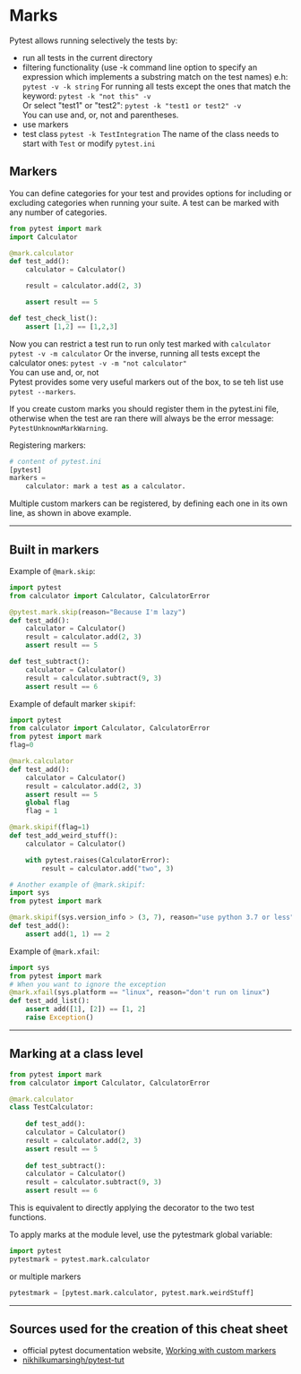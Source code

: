 # Marks
Pytest allows running selectively the tests by:
- run all tests in the current directory
- filtering functionality (use -k command line option to specify an 
expression which implements a substring match on the test names) e.h: `pytest -v -k string`
For running all tests except the ones that match the keyword: `pytest -k "not this" -v`  
Or select "test1" or "test2": `pytest -k "test1 or test2" -v`  
You can use and, or, not and parentheses.
- use markers
- test class `pytest -k TestIntegration` The name of the class needs to start with `Test` or modify `pytest.ini`

## Markers
You can define categories for your test and provides options for including or excluding
categories when running your suite. A test can be marked with any number of categories.

````python
from pytest import mark
import Calculator

@mark.calculator
def test_add():
    calculator = Calculator()

    result = calculator.add(2, 3)

    assert result == 5

def test_check_list():
    assert [1,2] == [1,2,3]
````
Now you can restrict a test run to run only test marked with `calculator`
`pytest -v -m calculator`
Or the inverse, running all tests except the calculator ones:
`pytest -v -m "not calculator"`  
You can use and, or, not  
Pytest provides some very useful markers out of the box, to se teh list use `pytest --markers`.  

If you create custom marks you should register them in the pytest.ini file, otherwise
when the test are ran there will always be the error message: `PytestUnknownMarkWarning`.  

Registering markers:
````python
# content of pytest.ini
[pytest]
markers =
    calculator: mark a test as a calculator.
````
Multiple custom markers can be registered, by defining each one in its own line, as shown in above example.
___
## Built in markers
Example of `@mark.skip`:
```python
import pytest
from calculator import Calculator, CalculatorError

@pytest.mark.skip(reason="Because I'm lazy")
def test_add():
    calculator = Calculator()
    result = calculator.add(2, 3)
    assert result == 5

def test_subtract():
    calculator = Calculator()
    result = calculator.subtract(9, 3)
    assert result == 6
```
Example of default marker `skipif`:
````python
import pytest
from calculator import Calculator, CalculatorError
from pytest import mark
flag=0

@mark.calculator
def test_add():
    calculator = Calculator()
    result = calculator.add(2, 3)
    assert result == 5
    global flag
    flag = 1

@mark.skipif(flag=1)
def test_add_weird_stuff():
    calculator = Calculator()

    with pytest.raises(CalculatorError):
        result = calculator.add("two", 3)

# Another example of @mark.skipif:
import sys
from pytest import mark

@mark.skipif(sys.version_info > (3, 7), reason="use python 3.7 or less")
def test_add():
    assert add(1, 1) == 2
````
Example of `@mark.xfail`:
```python
import sys
from pytest import mark
# When you want to ignore the exception
@mark.xfail(sys.platform == "linux", reason="don't run on linux")
def test_add_list():
    assert add([1], [2]) == [1, 2]
    raise Exception()
```
___
## Marking at a class level
```python
from pytest import mark
from calculator import Calculator, CalculatorError

@mark.calculator
class TestCalculator:
    
    def test_add():
    calculator = Calculator()
    result = calculator.add(2, 3)
    assert result == 5
    
    def test_subtract():
    calculator = Calculator()
    result = calculator.subtract(9, 3)
    assert result == 6
```
This is equivalent to directly applying the decorator to the two test functions.

To apply marks at the module level, use the pytestmark global variable:
```python
import pytest
pytestmark = pytest.mark.calculator
```
or multiple markers
```python
pytestmark = [pytest.mark.calculator, pytest.mark.weirdStuff]
```
___
## Sources used for the creation of this cheat sheet
- official pytest documentation website, [Working with custom markers](https://docs.pytest.org/en/7.1.x/example/markers.html#using-k-expr-to-select-tests-based-on-their-name)
- [nikhilkumarsingh/pytest-tut](https://github.com/nikhilkumarsingh/pytest-tut)
